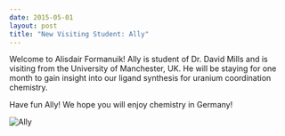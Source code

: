 ```yaml
---
date: 2015-05-01
layout: post
title: "New Visiting Student: Ally"
---
```


Welcome to Alisdair Formanuik! 
Ally is student of Dr. David Mills and is visiting from  the University of Manchester, UK. 
He will be staying for one month to gain insight into our ligand synthesis for uranium coordination chemistry.

Have fun Ally! We hope you will enjoy chemistry in Germany!

![Ally](img/ally_website.jpg)
